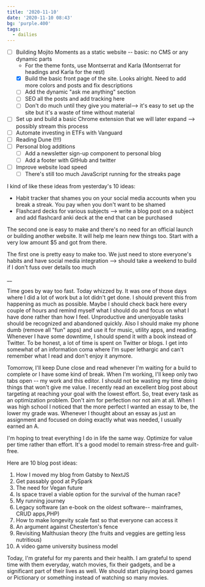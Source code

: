```yaml
---
title: '2020-11-10'
date: '2020-11-10 08:43'
bg: 'purple.400'
tags:
  - dailies
---
```


- [ ] Building Mojito Moments as a static website -- basic: no CMS or any dynamic parts
  - For the theme fonts, use Montserrat and Karla (Montserrat for headings and Karla for the rest)
  - [x] Build the basic front page of the site. Looks alright. Need to add more colors and posts and fix descriptions
  - [ ] Add the dynamic "ask me anything" section
  - [ ] SEO all the posts and add tracking here
  - [ ] Don't do much until they give you material--> it's easy to set up the site but it's a waste of time without material
- [ ] Set up and build a basic Chrome extension that we will later expand --> possibly stream this process
- [ ] Automate investing in ETFs with Vanguard
- [ ] Reading Dune (!!!)
- [ ] Personal blog additions
  - [ ] Add a newsletter sign-up component to personal blog
  - [ ] Add a footer with GitHub and twitter
- [ ] Improve website load speed
  - [ ] There's still too much JavaScript running for the streaks page

I kind of like these ideas from yesterday's 10 ideas:

- Habit tracker that shames you on your social media accounts when you break a streak. You pay when you don't want to be shamed
- Flashcard decks for various subjects --> write a blog post on a subject and add flashcard anki deck at the end that can be purchased

The second one is easy to make and there's no need for an official launch or building another website. It will help me learn new things too. Start with a very low amount \$5 and got from there.

The first one is pretty easy to make too. We just need to store everyone's habits and have social media integration --> should take a weekend to build if I don't fuss over details too much

\_\_

Time goes by way too fast. Today whizzed by. It was one of those days where I did a lot of work but a lot didn't get done. I should prevent this from happening as much as possible. Maybe I should check back here every couple of hours and remind myself what I should do and focus on what I have done rather than how I feel. Unproductive and unenjoyable tasks should be recognized and abandoned quickly. Also I should make my phone dumb (remove all "fun" apps) and use it for music, utility apps, and reading. Whenever I have some downtime, I should spend it with a book instead of Twitter. To be honest, a lot of time is spent on Twitter or blogs. I get into somewhat of an information coma where I'm super lethargic and can't remember what I read and don't enjoy it anymore.

Tomorrow, I'll keep Dune close and read whenever I'm waiting for a build to complete or I have some kind of break. When I'm working, I'll keep only two tabs open -- my work and this editor. I should not be wasting my time doing things that won't give me value. I recently read an excellent blog post about targeting at reaching your goal with the lowest effort. So, treat every task as an optimization problem. Don't aim for perfection nor not aim at all. When I was high school I noticed that the more perfect I wanted an essay to be, the lower my grade was. Whenever I thought about an essay as just an assignment and focused on doing exactly what was needed, I usually earned an A.

I'm hoping to treat everything I do in life the same way. Optimize for value per time rather than effort. It's a good model to remain stress-free and guilt-free.

Here are 10 blog post ideas:

1. How I moved my blog from Gatsby to NextJS
2. Get passably good at PySpark
3. The need for Vegan future
4. Is space travel a viable option for the survival of the human race?
5. My running journey
6. Legacy software (an e-book on the oldest software-- mainframes, CRUD apps,PHP)
7. How to make longevity scale fast so that everyone can access it
8. An argument against Chesterton's fence
9. Revisiting Malthusian theory (the fruits and veggies are getting less nutritious)
10. A video game university business model

Today, I'm grateful for my parents and their health. I am grateful to spend time with them everyday, watch movies, fix their gadgets, and be a significant part of their lives as well. We should start playing board games or Pictionary or something instead of watching so many movies.
